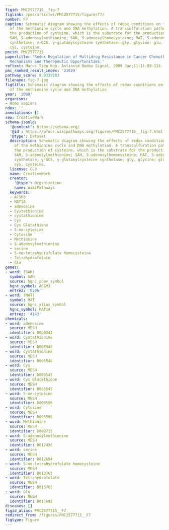 ```yaml
---
figid: PMC2577715__fig-7
figlink: /pmc/articles/PMC2577715/figure/f7/
number: F7
caption: Schematic diagram showing the effects of redox conditions on the metabolism
  of the methionine cycle and DNA methylation. A transsulfuration pathway is involved
  the production of cysteine, which is the substrate for the production of glutathione.
  SAM, S-adenosylmethionine; SAH, S-adenosylhomocysteine; MAT, S-adenosylmethionine
  synthetase; γ-GCS, γ-glutamylcysteine synthetase; gly, glycine; glu, glutamine;
  cys, cysteine.
pmcid: PMC2577715
papertitle: 'Redox Regulation of Multidrug Resistance in Cancer Chemotherapy: Molecular
  Mechanisms and Therapeutic Opportunities.'
reftext: Macus Tien Kuo. Antioxid Redox Signal. 2009 Jan;11(1):99-133.
pmc_ranked_result_index: '21029'
pathway_score: 0.9339283
filename: fig-7.jpg
figtitle: Schematic diagram showing the effects of redox conditions on the metabolism
  of the methionine cycle and DNA methylation
year: '2009'
organisms:
- Homo sapiens
ndex: ''
annotations: []
seo: CreativeWork
schema-jsonld:
  '@context': https://schema.org/
  '@id': https://pfocr.wikipathways.org/figures/PMC2577715__fig-7.html
  '@type': Dataset
  description: Schematic diagram showing the effects of redox conditions on the metabolism
    of the methionine cycle and DNA methylation. A transsulfuration pathway is involved
    the production of cysteine, which is the substrate for the production of glutathione.
    SAM, S-adenosylmethionine; SAH, S-adenosylhomocysteine; MAT, S-adenosylmethionine
    synthetase; γ-GCS, γ-glutamylcysteine synthetase; gly, glycine; glu, glutamine;
    cys, cysteine.
  license: CC0
  name: CreativeWork
  creator:
    '@type': Organization
    name: WikiPathways
  keywords:
  - ACSM3
  - MAT1A
  - adenosine
  - Cystathionine
  - cystathionine
  - Cys
  - Cys Glutathione
  - 5-me-cytosine
  - Cytosine
  - Methionine
  - S-adenosylmethionine
  - serine
  - 5-me-tetrahydrofolate homocysteine
  - Tetrahydrofolate
  - Glu
genes:
- word: (SÁH)
  symbol: SAH
  source: hgnc_prev_symbol
  hgnc_symbol: ACSM3
  entrez: '6296'
- word: (MAT)
  symbol: MAT
  source: hgnc_alias_symbol
  hgnc_symbol: MAT1A
  entrez: '4143'
chemicals:
- word: adenosine
  source: MESH
  identifier: D000241
- word: Cystathionine
  source: MESH
  identifier: D003540
- word: cystathionine
  source: MESH
  identifier: D003540
- word: Cys
  source: MESH
  identifier: D003545
- word: Cys Glutathione
  source: MESH
  identifier: D003545
- word: 5-me-cytosine
  source: MESH
  identifier: D003596
- word: Cytosine
  source: MESH
  identifier: D003596
- word: Methionine
  source: MESH
  identifier: D008715
- word: S-adenosylmethionine
  source: MESH
  identifier: D012436
- word: serine
  source: MESH
  identifier: D012694
- word: 5-me-tetrahydrofolate homocysteine
  source: MESH
  identifier: D013763
- word: Tetrahydrofolate
  source: MESH
  identifier: D013763
- word: Glu
  source: MESH
  identifier: D018698
diseases: []
figid_alias: PMC2577715__F7
redirect_from: /figures/PMC2577715__F7
figtype: Figure
---
```

